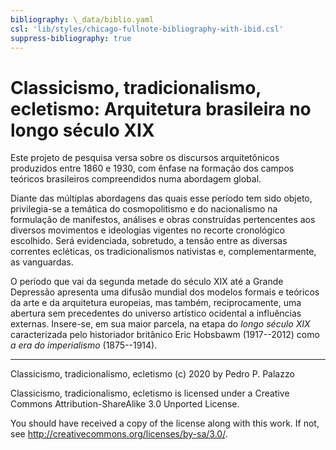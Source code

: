 ```yaml
---
bibliography: \_data/biblio.yaml
csl: 'lib/styles/chicago-fullnote-bibliography-with-ibid.csl'
suppress-bibliography: true
---
```


Classicismo, tradicionalismo, ecletismo: Arquitetura brasileira no longo século XIX
===================================================================================

Este projeto de pesquisa versa sobre os discursos arquitetônicos
produzidos entre 1860 e 1930, com ênfase na formação dos campos teóricos
brasileiros compreendidos numa abordagem global.

Diante das múltiplas abordagens das quais esse período tem sido objeto,
privilegia-se a temática do cosmopolitismo e do nacionalismo na
formulação de manifestos, análises e obras construídas pertencentes aos
diversos movimentos e ideologias vigentes no recorte cronológico
escolhido. Será evidenciada, sobretudo, a tensão entre as diversas
correntes ecléticas, os tradicionalismos nativistas e,
complementarmente, as vanguardas.

O período que vai da segunda metade do século XIX até a Grande Depressão
apresenta uma difusão mundial dos modelos formais e teóricos da arte e
da arquitetura europeias, mas também, reciprocamente, uma abertura sem
precedentes do universo artístico ocidental a influências externas.
Insere-se, em sua maior parcela, na etapa do *longo século XIX*
caracterizada pelo historiador britânico Eric Hobsbawm (1917--2012) como
*a era do imperialismo* (1875--1914).

------------------------------------------------------------------------

Classicismo, tradicionalismo, ecletismo (c) 2020 by Pedro P. Palazzo

Classicismo, tradicionalismo, ecletismo is licensed under a Creative
Commons Attribution-ShareAlike 3.0 Unported License.

You should have received a copy of the license along with this work. If
not, see <http://creativecommons.org/licenses/by-sa/3.0/>.
